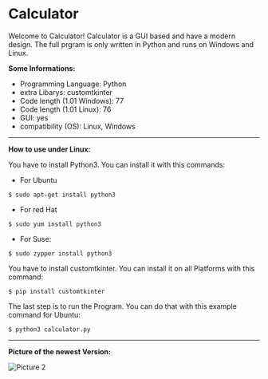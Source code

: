 # Calculator

Welcome to Calculator! Calculator is a GUI based and have a modern design. The full prgram is only written in Python and runs on Windows and Linux.

**Some Informations:**

- Programming Language: Python
- extra Libarys: customtkinter
- Code length (1.01 Windows): 77
- Code length (1.01 Linux): 76 
- GUI: yes
- compatibility (OS): Linux, Windows

------------------------------------------------------------------------------------------------------------------------------------------------------------

**How to use under Linux:**

You have to install Python3. You can install it with this commands:

- For Ubuntu
```
$ sudo apt-get install python3 
```

- For red Hat
```
$ sudo yum install python3
```

- For Suse:
```
$ sudo zypper install python3
```

You have to install customtkinter. You can install it on all Platforms with this command:

```
$ pip install customtkinter
```

The last step is to run the Program. You can do that with this example command for Ubuntu:
```
$ python3 calculator.py
```

------------------------------------------------------------------------------------------------------------------------------------------------------------

**Picture of the newest Version:**

![Picture 2](https://raw.githubusercontent.com/zlElo/Calculator/main/Calculator/pictures/picture%202.png)
